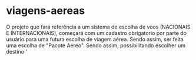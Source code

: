 # viagens-aereas
O projeto que fará referência a um sistema de escolha de voos (NACIONAIS E INTERNACIONAIS), começará com um cadastro obrigatorio por parte do usuário para uma futura escolha de viagem aérea. Sendo assim, ser feita uma escolha de "Pacote Aéreo". Sendo assim, possibilitando escolher um destino ' 
